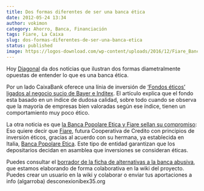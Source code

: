 ```yaml
---
title: Dos formas diferentes de ser una banca ética
date: 2012-05-24 13:34
author: vokimon
category: Ahorro, Banca, Financiación
tags: Fiare, La Caixa
slug: dos-formas-diferentes-de-ser-una-banca-etica
status: published
image: https://logos-download.com/wp-content/uploads/2016/12/Fiare_Banca_Etica_logo_logotipo.png
---
```


Hoy [Diagonal](http://www.diagonalperiodico.net/) da dos notícias que ilustran dos formas diametralmente opuestas de entender lo que es una banca ética.

Por un lado CaixaBank oferece una línia de inversión de [‘Fondos éticos’ ligados al negocio sucio de Bayer e Inditex](http://diagonalperiodico.net/Fondos-eticos-ligados-al-negocio.html). El artículo explica que el fondo esta basado en un índice de dudosa calidad, sobre todo cuando se observa que la mayoría de empresas bien valoradas según ese índice, tienen un comportamiento muy poco ético.

La otra noticia es que [la Banca Popolare Etica y Fiare sellan su compromiso](http://diagonalperiodico.net/La-Banca-Popolare-Etica-y-Fiare.html): Eso quiere decir que [Fiare](http://www.fiare.org/), futura Cooperativa de Credito con principios de inversión éticos, gracias al acuerdo con su hermana, ya establecida en Italia, [Banca Popolare Etica](http://es.wikipedia.org/wiki/Banca_Popolare_Etica). Este tipo de entidad garantizan que los depositarios decidan en asamblea que inversiones se consideran éticas.

Puedes consultar el [borrador de la ficha de alternativas a la banca abusiva](http://desconexionibex35.org/wiki/index.php?title=Banca), que estamos elaborando de forma colaborativa en la wiki del proyecto. Puedes crear un usuario en la wiki y colaborar o enviar tus aportaciones a info (algarroba) desconexionibex35.org

